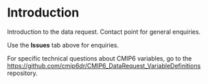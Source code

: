 # Introduction
Introduction to the data request. Contact point for general enquiries.

Use the **Issues** tab above for enquiries.

For specific technical questions about CMIP6 variables, go to the https://github.com/cmip6dr/CMIP6_DataRequest_VariableDefinitions repository.
